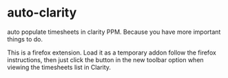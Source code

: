 # auto-clarity
auto populate timesheets in clarity PPM. Because you have more important things to do.

This is a firefox extension. Load it as a temporary addon follow the firefox instructions, then just click the button in the new toolbar option when viewing the timesheets list in Clarity.
